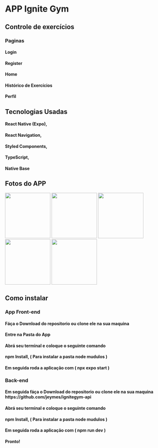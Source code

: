 <h1>APP Ignite Gym</h1>

<div>
  <h2>Controle de exercícios</h2>
  
  <h3>Paginas</h3>
  
  <h4>Login</h4>
  <h4>Register</h4>
  <h4>Home</h4>
  <h4>Histórico de Exercícios</h4>
  <h4>Perfil</h4>
</div>

<div>
  <h2>Tecnologias Usadas</h2>
  
  <h4> React Native (Expo),</h4>
  <h4> React Navigation,</h4>
  <h4> Styled Components,</h4>
  <h4>TypeScript,</h4>
  <h4>Native Base</h4>
</div>

<div>
  <h2>Fotos do APP</h2>
<div display='flex' >
  <img width='150px' src="https://user-images.githubusercontent.com/87048226/200083832-e0e2aac3-7b7b-4fe5-9523-132daa5c88ff.jpg"/>
  <img width='150px' src="https://user-images.githubusercontent.com/87048226/200084267-f6450c6c-97f6-4bbe-82bd-da4d2a365320.jpg" />
  <img width='150px' src="https://user-images.githubusercontent.com/87048226/200084316-9caea805-7d04-4611-b093-ee6c25a66ece.jpg" />
  <img width='150px' src="https://user-images.githubusercontent.com/87048226/200084364-f27ccad0-c270-450c-a278-04cdf3b32ee4.jpg" />
  <img width='150px' src="https://user-images.githubusercontent.com/87048226/200084506-e712eb70-37d0-462d-a4fa-cbb0aefe0ee2.jpg" />
</div>
  
 
</div>


<div>
  <h2>Como instalar</h2>
  
  <h3>App Front-end</h3>
  
  <h4>Fáça o Download do repositorio ou clone ele na sua maquina</h4>
  <h4>Entre na Pasta do App</h4>
  <h4>Abrá seu terminal e coloque o seguinte comando</h4>
  <h4>npm Install, ( Para instalar a pasta node mudulos )</h4>
  <h4>Em seguida roda a aplicação com ( npx expo start )</h4>
  
  <h3>Back-end</h3>
  
  <h4> Em seguida fáça o Download do repositorio ou clone ele na sua maquina https://github.com/jeymes/ignitegym-api </h4>
  <h4>Abrá seu terminal e coloque o seguinte comando</h4>
  <h4>npm Install, ( Para instalar a pasta node mudulos )</h4>
  <h4>Em seguida roda a aplicação com ( npm run dev )</h4>
  <h4>Pronto!</h4>
</div>
